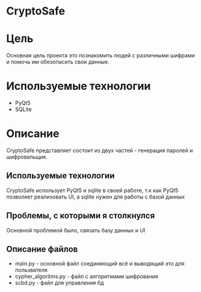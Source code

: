 # CryptoSafe

# Цель
Основная цель проекта это познакомить людей с различными шифрами и помочь им обезопасить свои данные. 
# Используемые технологии
+ PyQt5
+ SQLite
# Описание
CryptoSafe представляет состоит из двух частей - генерация паролей и шифровальщик.
## Используемые технологии
CryptoSafe использует PyQt5 и sqlite в своей работе, т.к как PyQt5 позволяет реализовать UI, а sqlite нужен для работы с базой данных
## Проблемы, с которыми я столкнулся
Основной проблемой было, связать базу данных и UI
## Описание файлов
+ main.py - основной файл соединяющий всё и выводящий это для пользвателя
+ cypher_algoritms.py - файл с алгоритмами шифрования
+ scbd.py - файл для управления бд
